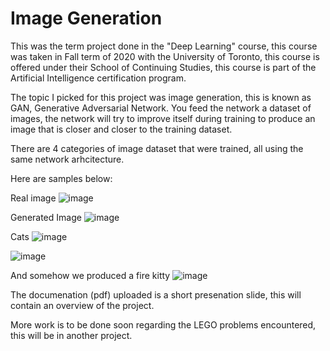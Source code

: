 # Image Generation
This was the term project done in the "Deep Learning" course, this course was taken in Fall term of 2020 with the University of Toronto, this course is offered under their School of Continuing Studies, this course is part of the Artificial Intelligence certification program.

The topic I picked for this project was image generation, this is known as GAN, Generative Adversarial Network. You feed the network a dataset of images, the network will try to improve itself during training to produce an image that is closer and closer to the training dataset.

There are 4 categories of image dataset that were trained, all using the same network arhcitecture.

Here are samples below:

Real image
![image](https://user-images.githubusercontent.com/96930162/148003924-9c3e85b5-345d-4259-8a36-f0c5997c3e8d.png)

Generated Image
![image](https://user-images.githubusercontent.com/96930162/148003948-087ac0d2-2b5c-4d86-bdb4-474da87444b7.png)

Cats
![image](https://user-images.githubusercontent.com/96930162/148003968-f3d67e4b-55c7-40bc-86fd-9308d60a4b96.png)

![image](https://user-images.githubusercontent.com/96930162/148004280-09d7bd73-09f8-40fd-8f48-5875460a1ad5.png)

And somehow we produced a fire kitty
![image](https://user-images.githubusercontent.com/96930162/148004218-f60e95e9-0b59-4ace-ae19-495731e27f5b.png)

The documenation (pdf) uploaded is a short presenation slide, this will contain an overview of the project.

More work is to be done soon regarding the LEGO problems encountered, this will be in another project.
